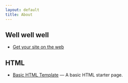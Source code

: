```yaml
---
layout: default
title: About
---
```

## Well well well

- [Get your site on the web](https://dmd1070.com/lessons/gh-pages.html)

## HTML

- [Basic HTML Template](https://raw.githubusercontent.com/DMD1070/html-template/master/index.html) — A basic HTML starter page.

